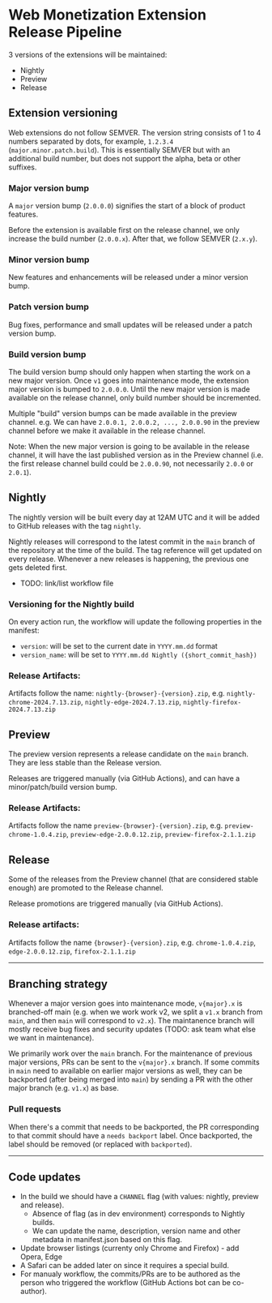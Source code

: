 # Web Monetization Extension Release Pipeline

3 versions of the extensions will be maintained:

- Nightly
- Preview
- Release

## Extension versioning

Web extensions do not follow SEMVER. The version string consists of 1 to 4 numbers separated by dots, for example, `1.2.3.4` (`major.minor.patch.build`). This is essentially SEMVER but with an additional build number, but does not support the alpha, beta or other suffixes.

### Major version bump

A `major` version bump (`2.0.0.0`) signifies the start of a block of product features.

Before the extension is available first on the release channel, we only increase the build number (`2.0.0.x`). After that, we follow SEMVER (`2.x.y`).

### Minor version bump

New features and enhancements will be released under a minor version bump.

### Patch version bump

Bug fixes, performance and small updates will be released under a patch version bump.

### Build version bump

The build version bump should only happen when starting the work on a new major version. Once `v1` goes into maintenance mode, the extension major version is bumped to `2.0.0.0`. Until the new major version is made available on the release channel, only build number should be incremented.

Multiple "build" version bumps can be made available in the preview channel. e.g. We can have `2.0.0.1, 2.0.0.2, ..., 2.0.0.90` in the preview channel before we make it available in the release channel.

Note: When the new major version is going to be available in the release channel, it will have the last published version as in the Preview channel (i.e. the first release channel build could be `2.0.0.90`, not necessarily `2.0.0` or `2.0.1`).

## Nightly

The nightly version will be built every day at 12AM UTC and it will be added to GitHub releases with the tag `nightly`.

Nightly releases will correspond to the latest commit in the `main` branch of the repository at the time of the build. The tag reference will get updated on every release. Whenever a new releases is happening, the previous one gets deleted first.

- TODO: link/list workflow file

### Versioning for the Nightly build

On every action run, the workflow will update the following properties in the
manifest:

- `version`: will be set to the current date in `YYYY.mm.dd` format
- `version_name`: will be set to `YYYY.mm.dd Nightly ({short_commit_hash})`

### Release Artifacts:

Artifacts follow the name: `nightly-{browser}-{version}.zip`, e.g. `nightly-chrome-2024.7.13.zip`, `nightly-edge-2024.7.13.zip`, `nightly-firefox-2024.7.13.zip`

## Preview

The preview version represents a release candidate on the `main` branch. They are less stable than the Release version.

Releases are triggered manually (via GitHub Actions), and can have a minor/patch/build version bump.

### Release Artifacts:

Artifacts follow the name `preview-{browser}-{version}.zip`, e.g. `preview-chrome-1.0.4.zip`, `preview-edge-2.0.0.12.zip`, `preview-firefox-2.1.1.zip`

## Release

Some of the releases from the Preview channel (that are considered stable enough) are promoted to the Release channel.

Release promotions are triggered manually (via GitHub Actions).

### Release artifacts:

Artifacts follow the name `{browser}-{version}.zip`, e.g. `chrome-1.0.4.zip`, `edge-2.0.0.12.zip`, `firefox-2.1.1.zip`

---

## Branching strategy

Whenever a major version goes into maintenance mode, `v{major}.x` is branched-off main (e.g. when we work work v2, we split a `v1.x` branch from `main`, and then `main` will correspond to `v2.x`). The maintanence branch will mostly receive bug fixes and security updates (TODO: ask team what else we want in maintenance).

We primarily work over the `main` branch. For the maintenance of previous major versions, PRs can be sent to the `v{major}.x` branch. If some commits in `main` need to available on earlier major versions as well, they can be backported (after being merged into `main`) by sending a PR with the other major branch (e.g. `v1.x`) as base.

### Pull requests

When there's a commit that needs to be backported, the PR corresponding to that commit should have a `needs backport` label. Once backported, the label should be removed (or replaced with `backported`).

---

## Code updates

- In the build we should have a `CHANNEL` flag (with values: nightly, preview and release).
  - Absence of flag (as in dev environment) corresponds to Nightly builds.
  - We can update the name, description, version name and other metadata in manifest.json based on this flag.
- Update browser listings (currenty only Chrome and Firefox) - add Opera, Edge
- A Safari can be added later on since it requires a special build.
- For manualy workflow, the commits/PRs are to be authored as the person who triggered the workflow (GitHub Actions bot can be co-author).

